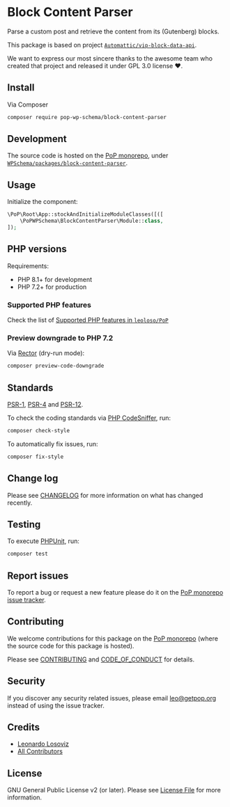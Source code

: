 # Block Content Parser

<!--
[![Build Status][ico-travis]][link-travis]
[![Quality Score][ico-code-quality]][link-code-quality]
[![Software License][ico-license]](LICENSE.md)
[![Latest Version on Packagist][ico-version]][link-packagist]
[![Coverage Status][ico-scrutinizer]][link-scrutinizer]
[![Total Downloads][ico-downloads]][link-downloads]
-->

Parse a custom post and retrieve the content from its (Gutenberg) blocks.

This package is based on project [`Automattic/vip-block-data-api`](https://github.com/Automattic/vip-block-data-api).

We want to express our most sincere thanks to the awesome team who created that project and released it under GPL 3.0 license ❤️.

## Install

Via Composer

``` bash
composer require pop-wp-schema/block-content-parser
```

## Development

The source code is hosted on the [PoP monorepo](https://github.com/leoloso/PoP), under [`WPSchema/packages/block-content-parser`](https://github.com/leoloso/PoP/tree/master/layers/WPSchema/packages/block-content-parser).

## Usage

Initialize the component:

``` php
\PoP\Root\App::stockAndInitializeModuleClasses([([
    \PoPWPSchema\BlockContentParser\Module::class,
]);
```

## PHP versions

Requirements:

- PHP 8.1+ for development
- PHP 7.2+ for production

### Supported PHP features

Check the list of [Supported PHP features in `leoloso/PoP`](https://github.com/leoloso/PoP/blob/master/docs/supported-php-features.md)

### Preview downgrade to PHP 7.2

Via [Rector](https://github.com/rectorphp/rector) (dry-run mode):

```bash
composer preview-code-downgrade
```

## Standards

[PSR-1](https://www.php-fig.org/psr/psr-1), [PSR-4](https://www.php-fig.org/psr/psr-4) and [PSR-12](https://www.php-fig.org/psr/psr-12).

To check the coding standards via [PHP CodeSniffer](https://github.com/squizlabs/PHP_CodeSniffer), run:

``` bash
composer check-style
```

To automatically fix issues, run:

``` bash
composer fix-style
```

## Change log

Please see [CHANGELOG](CHANGELOG.md) for more information on what has changed recently.

## Testing

To execute [PHPUnit](https://phpunit.de/), run:

``` bash
composer test
```

## Report issues

To report a bug or request a new feature please do it on the [PoP monorepo issue tracker](https://github.com/leoloso/PoP/issues).

## Contributing

We welcome contributions for this package on the [PoP monorepo](https://github.com/leoloso/PoP) (where the source code for this package is hosted).

Please see [CONTRIBUTING](CONTRIBUTING.md) and [CODE_OF_CONDUCT](CODE_OF_CONDUCT.md) for details.

## Security

If you discover any security related issues, please email leo@getpop.org instead of using the issue tracker.

## Credits

- [Leonardo Losoviz][link-author]
- [All Contributors][link-contributors]

## License

GNU General Public License v2 (or later). Please see [License File](LICENSE.md) for more information.

[ico-version]: https://img.shields.io/packagist/v/pop-wp-schema/block-content-parser.svg?style=flat-square
[ico-license]: https://img.shields.io/badge/license-GPLv2-brightgreen.svg?style=flat-square
[ico-travis]: https://img.shields.io/travis/pop-wp-schema/block-content-parser/master.svg?style=flat-square
[ico-scrutinizer]: https://img.shields.io/scrutinizer/coverage/g/pop-wp-schema/block-content-parser.svg?style=flat-square
[ico-code-quality]: https://img.shields.io/scrutinizer/g/pop-wp-schema/block-content-parser.svg?style=flat-square
[ico-downloads]: https://img.shields.io/packagist/dt/pop-wp-schema/block-content-parser.svg?style=flat-square

[link-packagist]: https://packagist.org/packages/pop-wp-schema/block-content-parser
[link-travis]: https://travis-ci.org/pop-wp-schema/block-content-parser
[link-scrutinizer]: https://scrutinizer-ci.com/g/pop-wp-schema/block-content-parser/code-structure
[link-code-quality]: https://scrutinizer-ci.com/g/pop-wp-schema/block-content-parser
[link-downloads]: https://packagist.org/packages/pop-wp-schema/block-content-parser
[link-author]: https://github.com/leoloso
[link-contributors]: ../../../../../../contributors
